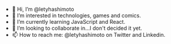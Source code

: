 - 👋 Hi, I’m @letyhashimoto
- 👀 I’m interested in technologies, games and comics.
- 🌱 I’m currently learning JavaScript and React.
- 💞️ I’m looking to collaborate in...I don't decided it yet.
- 📫 How to reach me: @letyhashimoto on Twitter and Linkedin.

<!---
letyhashimoto/letyhashimoto is a ✨ special ✨ repository because its `README.md` (this file) appears on your GitHub profile.
You can click the Preview link to take a look at your changes.
--->
